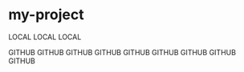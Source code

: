 # my-project

LOCAL LOCAL LOCAL


 GITHUB GITHUB GITHUB
 GITHUB GITHUB GITHUB
 GITHUB GITHUB GITHUB
